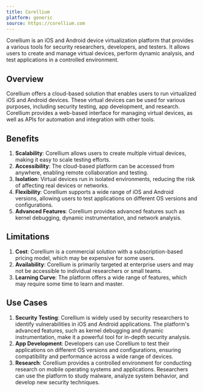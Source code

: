 ```yaml
---
title: Corellium
platform: generic
source: https://corellium.com
---
```


Corellium is an iOS and Android device virtualization platform that provides a various tools for security researchers, developers, and testers. It allows users to create and manage virtual devices, perform dynamic analysis, and test applications in a controlled environment.

## Overview

Corellium offers a cloud-based solution that enables users to run virtualized iOS and Android devices. These virtual devices can be used for various purposes, including security testing, app development, and research. Corellium provides a web-based interface for managing virtual devices, as well as APIs for automation and integration with other tools.

## Benefits

1. **Scalability**: Corellium allows users to create multiple virtual devices, making it easy to scale testing efforts.
2. **Accessibility**: The cloud-based platform can be accessed from anywhere, enabling remote collaboration and testing.
3. **Isolation**: Virtual devices run in isolated environments, reducing the risk of affecting real devices or networks.
4. **Flexibility**: Corellium supports a wide range of iOS and Android versions, allowing users to test applications on different OS versions and configurations.
5. **Advanced Features**: Corellium provides advanced features such as kernel debugging, dynamic instrumentation, and network analysis.

## Limitations

1. **Cost**: Corellium is a commercial solution with a subscription-based pricing model, which may be expensive for some users.
2. **Availability**: Corellium is primarily targeted at enterprise users and may not be accessible to individual researchers or small teams.
3. **Learning Curve**: The platform offers a wide range of features, which may require some time to learn and master.

## Use Cases

1. **Security Testing**: Corellium is widely used by security researchers to identify vulnerabilities in iOS and Android applications. The platform's advanced features, such as kernel debugging and dynamic instrumentation, make it a powerful tool for in-depth security analysis.
2. **App Development**: Developers can use Corellium to test their applications on different OS versions and configurations, ensuring compatibility and performance across a wide range of devices.
3. **Research**: Corellium provides a controlled environment for conducting research on mobile operating systems and applications. Researchers can use the platform to study malware, analyze system behavior, and develop new security techniques.
